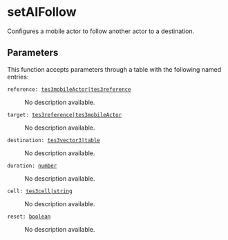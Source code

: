# setAIFollow

Configures a mobile actor to follow another actor to a destination.

## Parameters

This function accepts parameters through a table with the following named entries:

<dl class="describe">
<dt><code class="descname">reference: <a href="https://mwse.readthedocs.io/en/latest/lua/type/tes3mobileActor|tes3reference.html">tes3mobileActor|tes3reference</a></code></dt>
<dd>

No description available.

</dd>
<dt><code class="descname">target: <a href="https://mwse.readthedocs.io/en/latest/lua/type/tes3reference|tes3mobileActor.html">tes3reference|tes3mobileActor</a></code></dt>
<dd>

No description available.

</dd>
<dt><code class="descname">destination: <a href="https://mwse.readthedocs.io/en/latest/lua/type/tes3vector3|table.html">tes3vector3|table</a></code></dt>
<dd>

No description available.

</dd>
<dt><code class="descname">duration: <a href="https://mwse.readthedocs.io/en/latest/lua/type/number.html">number</a></code></dt>
<dd>

No description available.

</dd>
<dt><code class="descname">cell: <a href="https://mwse.readthedocs.io/en/latest/lua/type/tes3cell|string.html">tes3cell|string</a></code></dt>
<dd>

No description available.

</dd>
<dt><code class="descname">reset: <a href="https://mwse.readthedocs.io/en/latest/lua/type/boolean.html">boolean</a></code></dt>
<dd>

No description available.

</dd>
</dl>
